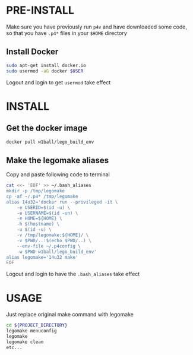 PRE-INSTALL
====

Make sure you have previously run `p4v` and have downloaded some code, so that you have `.p4*` files in your `$HOME` directory

Install Docker
----
```bash
sudo apt-get install docker.io
sudo usermod -aG docker $USER
```
Logout and login to get `usermod` take effect

INSTALL
====

Get the docker image
----

```bash
docker pull w1ball/lego_build_env
```
Make the legomake aliases
----

Copy and paste following code to terminal

```bash
cat <<- 'EOF' >> ~/.bash_aliases
mkdir -p /tmp/legomake
cp -af ~/.p4* /tmp/legomake
alias 14u32='docker run --privileged -it \
	-e USERID=$(id -u) \
	-e USERNAME=$(id -un) \
	-e HOME=${HOME} \
	-h $(hostname) \
	-u $(id -u) \
	-v /tmp/legomake:${HOME}/ \
	-v $PWD/..:$(echo $PWD/..) \
	--env-file ~/.p4config \
	-w $PWD w1ball/lego_build_env'
alias legomake='14u32 make'
EOF
```
Logout and login to have the `.bash_aliases` take effect

USAGE
====

Just replace original make command with legomake

```bash
cd ${PROJECT_DIRECTORY}
legomake menuconfig
legomake
legomake clean
etc...
```
